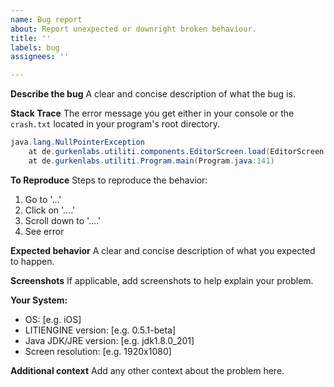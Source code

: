 ```yaml
---
name: Bug report
about: Report unexpected or downright broken behaviour.
title: ''
labels: bug
assignees: ''

---
```


**Describe the bug**
A clear and concise description of what the bug is.

**Stack Trace**
The error message you get either in your console or the `crash.txt` located in your program's root directory.
```java
java.lang.NullPointerException
    at de.gurkenlabs.utiliti.components.EditorScreen.load(EditorScreen.java:308)
    at de.gurkenlabs.utiliti.Program.main(Program.java:141)
```

**To Reproduce**
Steps to reproduce the behavior:
1. Go to '...'
2. Click on '....'
3. Scroll down to '....'
4. See error

**Expected behavior**
A clear and concise description of what you expected to happen.

**Screenshots**
If applicable, add screenshots to help explain your problem.

**Your System:**
 - OS: [e.g. iOS]
 - LITIENGINE version: [e.g. 0.5.1-beta]
 - Java JDK/JRE version: [e.g. jdk1.8.0_201] 
 - Screen resolution: [e.g. 1920x1080]

**Additional context**
Add any other context about the problem here.

